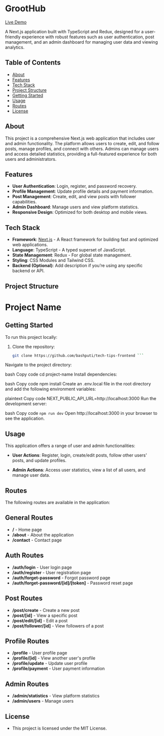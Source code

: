 # GrootHub
[Live Demo](https://tech-tips-khaki.vercel.app/)

A Next.js application built with TypeScript and Redux, designed for a user-friendly experience with robust features such as user authentication, post management, and an admin dashboard for managing user data and viewing analytics.

## Table of Contents
- [About](#about)
- [Features](#features)
- [Tech Stack](#tech-stack)
- [Project Structure](#project-structure)
- [Getting Started](#getting-started)
- [Usage](#usage)
- [Routes](#routes)
- [License](#license)

## About
This project is a comprehensive Next.js web application that includes user and admin functionality. The platform allows users to create, edit, and follow posts, manage profiles, and connect with others. Admins can manage users and access detailed statistics, providing a full-featured experience for both users and administrators.

## Features
- **User Authentication**: Login, register, and password recovery.
- **Profile Management**: Update profile details and payment information.
- **Post Management**: Create, edit, and view posts with follower capabilities.
- **Admin Dashboard**: Manage users and view platform statistics.
- **Responsive Design**: Optimized for both desktop and mobile views.
  
## Tech Stack
- **Framework**: [Next.js](https://nextjs.org/) - A React framework for building fast and optimized web applications.
- **Language**: TypeScript - A typed superset of JavaScript.
- **State Management**: Redux - For global state management.
- **Styling**: CSS Modules and Tailwind CSS.
- **Backend (Optional)**: Add description if you’re using any specific backend or API.

## Project Structure
# Project Name

## Getting Started

To run this project locally:

1. Clone the repository:

   ``` bash
   git clone https://github.com/bashputi/tech-tips-frontend ```
Navigate to the project directory:

bash
Copy code
cd project-name
Install dependencies:

bash
Copy code
npm install
Create an .env.local file in the root directory and add the following environment variables:

plaintext
Copy code
NEXT_PUBLIC_API_URL=http://localhost:3000
Run the development server:

bash
Copy code
``` npm run dev ```
Open http://localhost:3000 in your browser to see the application.

## Usage
This application offers a range of user and admin functionalities:

- **User Actions**: Register, login, create/edit posts, follow other users' posts, and update profiles.

- **Admin Actions**: Access user statistics, view a list of all users, and manage user data.

## Routes
The following routes are available in the application:

## General Routes
- **/** - Home page
- **/about** - About the application
- **/contact** - Contact page

## Auth Routes
- **/auth/login** - User login page
- **/auth/register** - User registration page
- **/auth/forget-password** - Forgot password page
- **/auth/forget-password/[id]/[token]** - Password reset page

## Post Routes
- **/post/create** - Create a new post
- **/post/[id]** - View a specific post
- **/post/edit/[id]** - Edit a post
- **/post/follower/[id]** - View followers of a post

## Profile Routes
- **/profile** - User profile page
- **/profile/[id]** - View another user's profile
- **/profile/update** - Update user profile
- **/profile/payment** - User payment information

## Admin Routes
- **/admin/statistics** - View platform statistics
- **/admin/users** - Manage users

## License
- This project is licensed under the MIT License.
